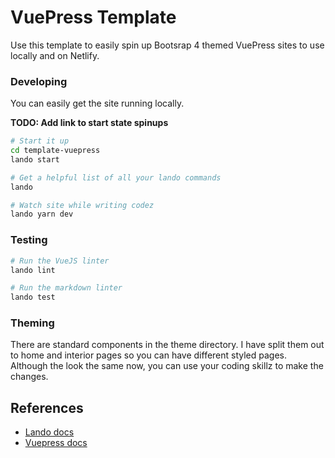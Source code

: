 # VuePress Template

Use this template to easily spin up Bootsrap 4 themed VuePress sites to use locally and on Netlify.

### Developing

You can easily get the site running locally.

__TODO: Add link to start state spinups__

```bash
# Start it up
cd template-vuepress
lando start

# Get a helpful list of all your lando commands
lando

# Watch site while writing codez
lando yarn dev
```

### Testing

```bash
# Run the VueJS linter
lando lint

# Run the markdown linter
lando test
```

### Theming

There are standard components in the theme directory.  I have split them out to home and interior pages so you can have different styled pages.  Although the look the same now, you can use your coding skillz to make the changes.

## References

* [Lando docs](https://docs.devwithlando.io/)
* [Vuepress docs](https://vuepress.vuejs.org)

